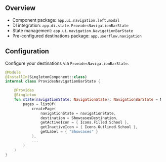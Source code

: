 ## Overview

- Component package: `app.ui.navigation.left.modal`
- DI integration: `app.di.state.ProvidesNavigationBarState`
- State management: `app.ui.navigation.NavigationBarState`
- Pre-configured destinations package: `app.userflow.navigation`


## Configuration

Configure your destinations via `ProvidesNavigationBarState`.

```kotlin
@Module
@InstallIn(SingletonComponent::class)
internal class ProvidesNavigationBarState {

    @Provides
    @Singleton
    fun state(navigationState: NavigationState): NavigationBarState = NavigationBarState(
        pages = listOf(
            createPage(
                navigationState = navigationState,
                destination = ShowcasesDestination,
                getActiveIcon = { Icons.Filled.School },
                getInactiveIcon = { Icons.Outlined.School },
                getLabel = { "Showcases" }
            ),
            ...
        )
    )
}
```
